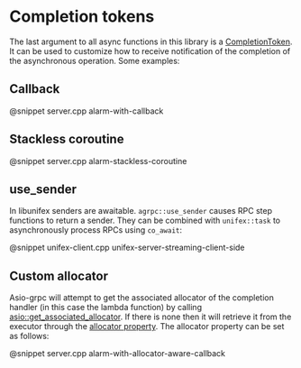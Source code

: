 # Completion tokens

The last argument to all async functions in this library is a [CompletionToken](https://www.boost.org/doc/libs/1_78_0/doc/html/boost_asio/reference/asynchronous_operations.html#boost_asio.reference.asynchronous_operations.completion_tokens_and_handlers). It can be used to customize how to receive notification of the completion of the asynchronous operation. Some examples:

## Callback

@snippet server.cpp alarm-with-callback

## Stackless coroutine

@snippet server.cpp alarm-stackless-coroutine

## use_sender

In libunifex senders are awaitable. `agrpc::use_sender` causes RPC step functions to return a sender. They can be combined with `unifex::task` to asynchronously process RPCs using `co_await`:

@snippet unifex-client.cpp unifex-server-streaming-client-side

## Custom allocator

Asio-grpc will attempt to get the associated allocator of the completion handler (in this case the lambda function) by calling [asio::get_associated_allocator](https://www.boost.org/doc/libs/1_78_0/doc/html/boost_asio/reference/get_associated_allocator.html). If there is none then it will retrieve it from the executor through the [allocator property](https://www.boost.org/doc/libs/1_78_0/doc/html/boost_asio/reference/execution__allocator_t.html). The allocator property can be set as follows:

@snippet server.cpp alarm-with-allocator-aware-callback